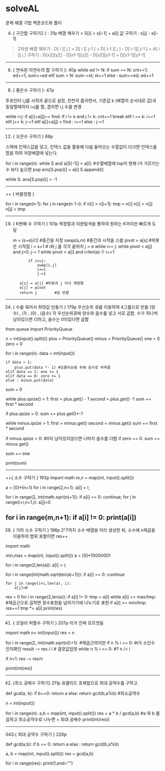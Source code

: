 # solveAL
문제 해결 기법 백준코드와 풀이

004. { 구간합 구하기2 } : 31p
베열 채우기 > S[i]  = s[i-1] + a[i]
값 구하기 : s[j] - s[i-1]

> 2차원 배열
채우기 : D[ i ][ j ] = D[ i ][  j-1 ] + D[ i-1 ][ j ] - D[ i-1][ j-1 ] + A[ i ][ j ] 
구하기 : D[x2][y2] - D[x1-1][y2] - D[x2][y1-1] + D[x1-1][y1-1]

-------------------------------------------------------------------------------------------

006. { 연속된 자연수의 합 구하기 }: 40p
while ed != N:
    if sum == N: cnt+=1; ed+=1; sum+=ed
    elif sum > N: sum-=st; st+=1
    else : sum+=ed; ed+=1

-------------------------------------------------------------------------------------------

008. { 좋은수 구하기 }: 47p

투포인터 i,j를 시작과 끝으로 설정, 천천히 좁히면서, 
기준값 k (배열의 순서대로 값)과 동일할때까지 i+j를 함,
겹치면 i,j 수를 변경

while i<j:
        if a[i]+a[j]== find:
            if i != k and j != k:
                cnt+=1
                break
            elif i == k:
                i+=1
            elif j== k:
                j-=1
        elif a[i]+a[j] < find : i+=1
        else : j-=1

-------------------------------------------------------------------------------------------

012. { 오큰수 구하기 } 68p

스택에 인덱스값을 넣고, 인덱스 값을 활용해 다음 들어오는 수열값이 더크면
인덱스를 팝을 하여 저장배열에 넣는다.

for i in range(n):
    while S and a[S[-1]] < a[i]: #수열배열에 top이 현재 i가 가르키는 수 보다 높으면 pop
        ans[S.pop()] = a[i]
    S.append(i)

while S:
    ans[S.pop()] = -1

-------------------------------------------------------------------------------------------
++ { 버블정렬 }

for i in range(n-1):
	for j in range(n-1-i):
		if n[i] > n[i+1]:
			tmp = n[i]
			n[i] = n[j]
			n[j] = tmp

-------------------------------------------------------------------------------------------

019. { K번째 수 구하기 } 101p
퀵정렬과 이분탐색을 통하여
원하는 K까지만 빠르게 도달

		m = (s+e)//2 #중간을 지정
		    swap(s,m)	#중간과 시작을 스왑
		    pivot = a[s]	#피봇은 시작점
		    i = s+1		# i와 j 를 각각 끝위치
		    j = e
		    while i<= j:
		        while pivot < a[j] and j>0: j-= 1
		        while pivot > a[i] and i<len(a)-1: i+=1
		
		        if i<=j:
		            swap(i,j)
		            i+=1
		            j-=1
		            
		    a[s] = a[j]	#피봇과 j 다시 재정렬
		    a[j] = pivot
		    return j		#값 반환


-------------------------------------------------------------------------------------------

034. { 수를 묶어서 최댓값 만들기 } 179p
우선순위 큐를 이용하여 4그룹으로 만듦
(양수) , (1) , (0) , (음수)
각 우선순위큐에 양수와 음수를 넣고
서로 곱함. 수가 하나씩 남아있으면 더하고, 음수는 0이있다면 곱함

from queue import PriorityQueue

n = int(input().split())
plus = PriorityQueue()
minus = PriorityQueue()
one = 0
zero = 0

for i in range(n):
    data = int(input())
    
    if data > 1:
        plus.put(data *- 1)	#오름차순을 위해 음수로 바꿔줌
    elif data == 1: one += 1
    elif data == 0: zero += 1
    else : minus.put(data)
    
sum = 0

while plus.qsize() > 1:
    first = plus.get() *- 1
    second = plus.get()* -1
    sum += first * second
    
if plus.qsize > 0:
    sum += plus.get()*-1
    
while minus.qsize > 1:
    first = minus.get()
    second = minus.get()
    sum += first * second

if minus.qsize > 0:	#0이 남아있지않으면 나머지 음수를 더함
    if zero == 0:
        sum += minus.get()
    
sum += one

print(sum)

-------------------------------------------------------------------------------------------
++{ 소수 구하기 } 193p
import math
m,n = map(int, input().split())

a = [0]*(n+1)
for i in range(2,n+1):
    a[i] = i;

for i in range(2, int(math.sqrt(n)+1)):
    if a[i] == 0:
        continue;
    for j in range(i+i,n+1,i):
        a[j]=0

for i in range(m,n+1):
    if a[i] != 0: print(a[i])
-------------------------------------------------------------------------------------------
038. { 거의 소수 구하기 } 196p
2^7까지 소수 배열을 미리 생성한 뒤,  소수에 n제곱을 이용하여 범위 포함이면 res++

import math

min,max = map(int, input().split())
a = [0]*10000001

for i in range(2,len(a)):
    a[i] = i;
    
for i in range(int(math.sqrt(len(a)+1))):
    if a[i] == 0: continue
    
    for j in range(i+i,len(a), i):
        a[j]=0
        
res = 0
for i in range(2,len(a)):
    if a[i] != 0:
        tmp = a[i]
        while a[i] <= max/tmp:	#제곱근으로 곱하면 정수표현을 넘어가기에 나누기로 표현
            if a[i] >= min/tmp:
                res+=1
            tmp *= a[i]
print(res)

-------------------------------------------------------------------------------------------

041. { 오일러 피함수 구하기 } 207p
이거 진짜 모르겟음

import math
n= int(input())
res = n

for i in range(2, int(math.sqrt(n))+1): #제곱근까지만
    if n % i == 0:                      #i가 소인수 인지확인
        result -= res / i               # 결괏값업뎃
        while n % i == 0:               #?
            n /= i

if n>1:
    res -= res/n
    
print(int(res))           
 
-------------------------------------------------------------------------------------------

042. {최소 공배수 구하기} 211p
유클리드 호제법으로 최대 공약수를 구하고

def gcd(a, b):
    if b==0:
        return a
    else:
        return gcd(b,a%b) #최소공약수
        

n = int(input())

for i in range(n):
    a,b = map(int, input().split())
    res = a * b / gcd(a,b)	#a 와 b 를 곱하고 최소공약수로 나누면 = 최대 공배수
    print(int(res))

-------------------------------------------------------------------------------------------

043.{ 최대 공약수 구하기 } 226p

def gcd(a,b):
    if b == 0: return a
    else : return gcd(b,a%b)
    
a, b = map(int, input().split())
res = gcd(a,b)

for i in range(res):
    print(1,end="")
    
    

